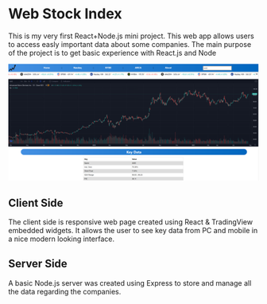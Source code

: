# Web Stock Index
This is my very first React+Node.js mini project. This web app allows users to  access easly important data about some companies. The main purpose of the project is to get basic experience with React.js and Node

![Screenshot of the Web Stock Index created in React.js and Node](https://github.com/11tonytony11/WebStockIndex/blob/main/interface_screenshot.png)

## Client Side
The client side is responsive web page created using React & TradingView embedded widgets. It allows the user to see key data from PC and mobile in a nice modern looking interface.

## Server Side
A basic Node.js server was created using Express to store and manage all the data regarding the companies.

